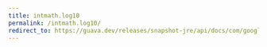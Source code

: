 ```yaml
---
title: intmath.log10
permalink: /intmath.log10/
redirect_to: https://guava.dev/releases/snapshot-jre/api/docs/com/google/common/math/IntMath.html#log10-int-java.math.RoundingMode-
---
```


